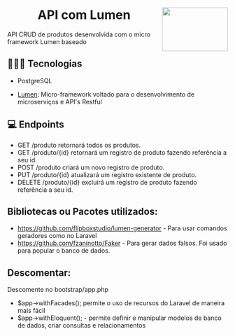 # <img width="150px" height="100px" align="right" src="https://github.com/LuanaFeliciano/API_products/assets/98564118/dd88def7-134a-4985-b8b0-58c2f9ce928c">  <h1 align="center"> API com Lumen </h1>

API CRUD de produtos desenvolvida com o micro framework Lumen baseado


## 👩🏽‍💻 Tecnologias
- PostgreSQL
 * [Lumen](https://lumen.laravel.com/docs): Micro-framework voltado para o desenvolvimento de microserviços e API's Restful


## 💻 Endpoints
- GET /produto retornará todos os produtos.
- GET /produto/{id} retornará um registro de produto fazendo referência a seu id.
- POST /produto criará um novo registro de produto.
- PUT /produto/{id} atualizará um registro existente de produto.
- DELETE /produto/{id} excluirá um registro de produto fazendo referência a seu id.

## Bibliotecas ou Pacotes utilizados:
- https://github.com/flipboxstudio/lumen-generator - Para usar comandos geradores como no Laravel
- https://github.com/fzaninotto/Faker - Para gerar dados falsos. Foi usado para popular o banco de dados.

## Descomentar:
Descomente no bootstrap/app.php
- $app->withFacades();  permite o uso de recursos do Laravel de maneira mais fácil
- $app->withEloquent(); - permite definir e manipular modelos de banco de dados, criar consultas e relacionamentos
